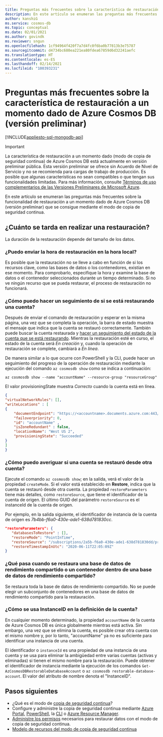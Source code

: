 ```yaml
---
title: Preguntas más frecuentes sobre la característica de restauración a un momento dado de Azure Cosmos DB
description: En este artículo se enumeran las preguntas más frecuentes sobre la característica de restauración a un momento dado de Azure Cosmos DB que se consigue mediante el modo de copia de seguridad continua.
author: kanshiG
ms.service: cosmos-db
ms.topic: conceptual
ms.date: 02/01/2021
ms.author: govindk
ms.reviewer: sngun
ms.openlocfilehash: 1cf94964f420f7a7d4fc0f6ba0b77813b3e75787
ms.sourcegitcommit: d4734bc680ea221ea80fdea67859d6d32241aefc
ms.translationtype: HT
ms.contentlocale: es-ES
ms.lasthandoff: 02/14/2021
ms.locfileid: "100393231"
---
```

# <a name="frequently-asked-questions-on-the-azure-cosmos-db-point-in-time-restore-feature-preview"></a>Preguntas más frecuentes sobre la característica de restauración a un momento dado de Azure Cosmos DB (versión preliminar)
[!INCLUDE[appliesto-sql-mongodb-api](includes/appliesto-sql-mongodb-api.md)]

> [!IMPORTANT]
> La característica de restauración a un momento dado (modo de copia de seguridad continua) de Azure Cosmos DB está actualmente en versión preliminar pública.
> Esta versión preliminar se ofrece sin Acuerdo de Nivel de Servicio y no se recomienda para cargas de trabajo de producción. Es posible que algunas características no sean compatibles o que tengan sus funcionalidades limitadas.
> Para más información, consulte [Términos de uso complementarios de las Versiones Preliminares de Microsoft Azure](https://azure.microsoft.com/support/legal/preview-supplemental-terms/).

En este artículo se enumeran las preguntas más frecuentes sobre la funcionalidad de restauración a un momento dado de Azure Cosmos DB (versión preliminar) que se consigue mediante el modo de copia de seguridad continua.

## <a name="how-much-time-does-it-takes-to-restore"></a>¿Cuánto se tarda en realizar una restauración?
La duración de la restauración depende del tamaño de los datos.

### <a name="can-i-submit-the-restore-time-in-local-time"></a>¿Puedo enviar la hora de restauración en la hora local?
Es posible que la restauración no se lleve a cabo en función de si los recursos clave, como las bases de datos o los contenedores, existían en ese momento. Para comprobarlo, especifique la hora y examine la base de datos o el contenedor seleccionados durante un tiempo determinado. Si no ve ningún recurso que se pueda restaurar, el proceso de restauración no funcionará.

### <a name="how-can-i-track-if-an-account-is-being-restored"></a>¿Cómo puedo hacer un seguimiento de si se está restaurando una cuenta?
Después de enviar el comando de restauración y esperar en la misma página, una vez que se completa la operación, la barra de estado muestra el mensaje que indica que la cuenta se restauró correctamente. También puede buscar la cuenta restaurada y [hacer un seguimiento del estado de la cuenta que se está restaurando](continuous-backup-restore-portal.md#track-restore-status). Mientras la restauración esté en curso, el estado de la cuenta será *En creación* y, cuando la operación de restauración se complete, cambiará a *En línea*.

De manera similar a lo que ocurre con PowerShell y la CLI, puede hacer un seguimiento del progreso de la operación de restauración mediante la ejecución del comando `az cosmosdb show` como se indica a continuación:

```azurecli-interactive
az cosmosdb show --name "accountName" --resource-group "resourceGroup"
```

El valor provisioningState muestra *Correcto* cuando la cuenta está en línea.

```json
{
"virtualNetworkRules": [],
"writeLocations" : [
{
    "documentEndpoint": "https://<accountname>.documents.azure.com:443/", 
    "failoverpriority": 0,
    "id": "accountName" ,
    "isZoneRedundant" : false, 
    "locationName": "West US 2", 
    "provisioningState": "Succeeded"
}
]
}
```

### <a name="how-can-i-find-out-whether-an-account-was-restored-from-another-account"></a>¿Cómo puedo averiguar si una cuenta se restauró desde otra cuenta?
Ejecute el comando `az cosmosdb show`; en la salida, verá el valor de la propiedad `createMode`. Si el valor está establecido en **Restore**, indica que la cuenta se restauró desde otra cuenta. La propiedad `restoreParameters` tiene más detalles, como `restoreSource`, que tiene el identificador de la cuenta de origen. El último GUID del parámetro `restoreSource` es el instanceId de la cuenta de origen.

Por ejemplo, en la salida siguiente, el identificador de instancia de la cuenta de origen es *7b4bb-f6a0-430e-ade1-638d781830cc*.

```json
"restoreParameters": {
   "databasesToRestore" : [],
   "restoreMode": "PointInTime",
   "restoreSource": "/subscriptions/2a5b-f6a0-430e-ade1-638d781830dd/providers/Microsoft.DocumentDB/locations/westus/restorableDatabaseAccounts/7b4bb-f6a0-430e-ade1-638d781830cc",
   "restoreTimestampInUtc": "2020-06-11T22:05:09Z"
}
```

### <a name="what-happens-when-i-restore-a-shared-throughput-database-or-a-container-within-a-shared-throughput-database"></a>¿Qué pasa cuando se restaura una base de datos de rendimiento compartido o un contenedor dentro de una base de datos de rendimiento compartido?
Se restaura toda la base de datos de rendimiento compartido. No se puede elegir un subconjunto de contenedores en una base de datos de rendimiento compartido para la restauración.

### <a name="what-is-the-use-of-instanceid-in-the-account-definition"></a>¿Cómo se usa InstanceID en la definición de la cuenta?
En cualquier momento determinado, la propiedad `accountName` de la cuenta de Azure Cosmos DB es única globalmente mientras está activa. Sin embargo, una vez que se elimina la cuenta, es posible crear otra cuenta con el mismo nombre y, por lo tanto, "accountName" ya no es suficiente para identificar una instancia de una cuenta. 

El identificador o `instanceId` es una propiedad de una instancia de una cuenta y se usa para eliminar la ambigüedad entre varias cuentas (activas y eliminadas) si tienen el mismo nombre para la restauración. Puede obtener el identificador de instancia mediante la ejecución de los comandos `Get-AzCosmosDBRestorableDatabaseAccount` o `az cosmosdb restorable-database-account`. El valor del atributo de nombre denota el "InstanceID".

## <a name="next-steps"></a>Pasos siguientes

* ¿Qué es el modo de [copia de seguridad continua](continuous-backup-restore-introduction.md)?
* Configure y administre la copia de seguridad continua mediante [Azure Portal](continuous-backup-restore-portal.md), [PowerShell](continuous-backup-restore-powershell.md), la [CLI](continuous-backup-restore-command-line.md) o [Azure Resource Manager](continuous-backup-restore-template.md).
* [Administre los permisos](continuous-backup-restore-permissions.md) necesarios para restaurar datos con el modo de copia de seguridad continua.
* [Modelo de recursos del modo de copia de seguridad continua](continuous-backup-restore-resource-model.md)